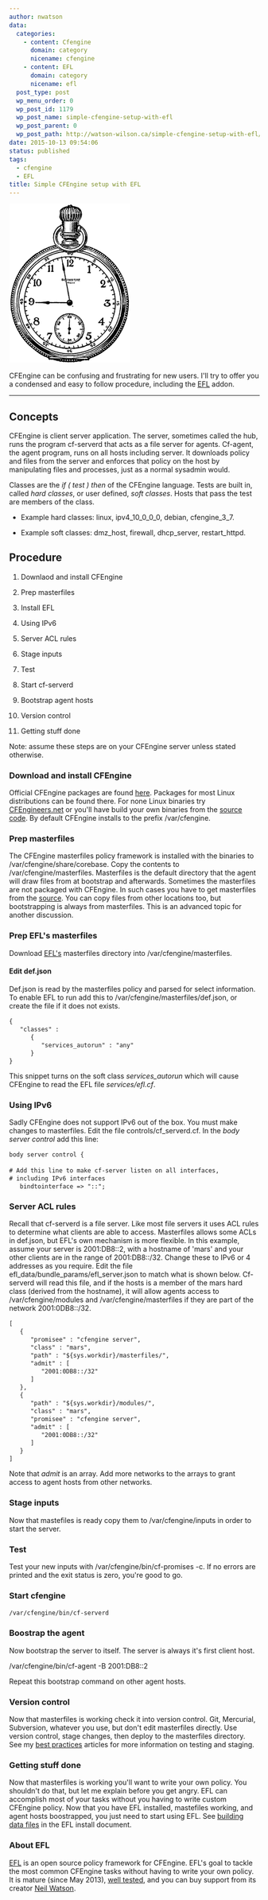 ```yaml
---
author: nwatson
data:
  categories:
    - content: Cfengine
      domain: category
      nicename: cfengine
    - content: EFL
      domain: category
      nicename: efl
  post_type: post
  wp_menu_order: 0
  wp_post_id: 1179
  wp_post_name: simple-cfengine-setup-with-efl
  wp_post_parent: 0
  wp_post_path: http://watson-wilson.ca/simple-cfengine-setup-with-efl/
date: 2015-10-13 09:54:06
status: published
tags:
  - cfengine
  - EFL
title: Simple CFEngine setup with EFL
---
```

![image of stopwatch](/static/images/stopwatch_13154_sm.gif)

CFEngine can be confusing and frustrating for new users. I'll try to
offer you a condensed and easy to follow procedure, including the [EFL](https://github.com/neilhwatson/evolve_cfengine_freelib)
addon.

---

## Concepts ##

CFEngine is client server application. The server, sometimes called the
hub, runs the program cf-serverd that acts as a file server for agents.
Cf-agent, the agent program, runs on all hosts including server. It
downloads policy and files from the server and enforces that policy on
the host by manipulating files and processes, just as a normal sysadmin
would.

Classes are the *if ( test ) then* of the CFEngine language. Tests are
built in, called *hard classes*, or user defined, *soft classes*. Hosts
that pass the test are members of the class.

  * Example hard classes: linux, ipv4_10_0_0_0, debian, cfengine_3_7.

  * Example soft classes: dmz_host, firewall, dhcp_server,
    restart_httpd.

## Procedure ##

  1. Downlaod and install CFEngine

  2. Prep masterfiles

  3. Install EFL

  4. Using IPv6

  5. Server ACL rules

  6. Stage inputs

  7. Test

  8. Start cf-serverd

  9. Bootstrap agent hosts

  10. Version control

  11. Getting stuff done

Note: assume these steps are on your CFEngine server unless stated
otherwise.

### Download and install CFEngine ###

Official CFEngine packages are found [here](https://cfengine.com/product/community/).
Packages for most Linux distributions can be found there. For none
Linux binaries try [CFEngineers.net](http://www.cfengineers.net/downloads/cfengine-community-packages/)
or you'll have build your own binaries from the [source code](https://github.com/cfengine/core).
By default CFEngine installs to the prefix /var/cfengine.

### Prep masterfiles ###

The CFEngine masterfiles policy framework is installed with the
binaries to /var/cfengine/share/corebase. Copy the contents to
/var/cfengine/masterfiles. Masterfiles is the default directory that
the agent will draw files from at bootstrap and afterwards. Sometimes
the masterfiles are not packaged with CFEngine. In such cases you have
to get masterfiles from the [source](https://github.com/cfengine/masterfiles).
You can copy files from other locations too, but bootstrapping is
always from masterfiles. This is an advanced topic for another
discussion.

### Prep EFL's masterfiles ###

Download [EFL's](https://github.com/neilhwatson/evolve_cfengine_freelib)
masterfiles directory into /var/cfengine/masterfiles.

#### Edit def.json ####

Def.json is read by the masterfiles policy and parsed for select
information. To enable EFL to run add this to
/var/cfengine/masterfiles/def.json, or create the file if it does not
exists.

    {
       "classes" :
          {
             "services_autorun" : "any"
          }
    }

This snippet turns on the soft class *services_autorun* which will
cause CFEngine to read the EFL file *services/efl.cf*.

### Using IPv6 ###

Sadly CFEngine does not support IPv6 out of the box. You must make
changes to masterfiles. Edit the file controls/cf_serverd.cf. In the *body
server control* add this line:

    body server control {
    
    # Add this line to make cf-server listen on all interfaces, 
    # including IPv6 interfaces
       bindtointerface => "::";

### Server ACL rules ###

Recall that cf-serverd is a file server. Like most file servers it uses
ACL rules to determine what clients are able to access. Masterfiles
allows some ACLs in def.json, but EFL's own mechanism is more flexible.
In this example, assume your server is 2001:DB8::2, with a hostname of
'mars' and your other clients are in the range of 2001:DB8::/32. Change
these to IPv6 or 4 addresses as you require. Edit the file
efl_data/bundle_params/efl_server.json to match what is shown below.
Cf-serverd will read this file, and if the hosts is a member of the
mars hard class (derived from the hostname), it will allow agents
access to /var/cfengine/modules and /var/cfengine/masterfiles if they
are part of the network 2001:0DB8::/32.

    [
       {
          "promisee" : "cfengine server",
          "class" : "mars",
          "path" : "${sys.workdir}/masterfiles/",
          "admit" : [
             "2001:0DB8::/32"
          ]
       },
       {
          "path" : "${sys.workdir}/modules/",
          "class" : "mars",
          "promisee" : "cfengine server",
          "admit" : [
             "2001:0DB8::/32"
          ]
       }
    ]

Note that *admit* is an array. Add more networks to the arrays to grant
access to agent hosts from other networks.

### Stage inputs ###

Now that mastefiles is ready copy them to /var/cfengine/inputs in order
to start the server.

### Test ###

Test your new inputs with /var/cfengine/bin/cf-promises -c. If no
errors are printed and the exit status is zero, you're good to go.

### Start cfengine ###

    /var/cfengine/bin/cf-serverd

### Boostrap the agent ###

Now bootstrap the server to itself. The server is always it's first
client host.

   /var/cfengine/bin/cf-agent -B 2001:DB8::2

Repeat this bootstrap command on other agent hosts.

### Version control ###

Now that masterfiles is working check it into version control. Git,
Mercurial, Subversion, whatever you use, but don't edit masterfiles
directly. Use version control, stage changes, then deploy to the
masterfiles directory. See my [best practices](http://watson-wilson.ca/cfengine-best-practices-testing/)
articles for more information on testing and staging.

### Getting stuff done ###

Now that masterfiles is working you'll want to write your own policy.
You shouldn't do that, but let me explain before you get angry. EFL can
accomplish most of your tasks without you having to write custom
CFEngine policy. Now that you have EFL installed, mastefiles working,
and agent hosts boostrapped, you just need to start using EFL. See
[building data files](https://github.com/neilhwatson/evolve_cfengine_freelib/blob/master/INSTALL.md#building-data-files)
in the EFL install document.

### About EFL ###

[EFL](https://github.com/neilhwatson/evolve_cfengine_freelib) is an
open source policy framework for CFEngine. EFL's goal to tackle the
most common CFEngine tasks without having to write your own policy. It
is mature (since May 2013), [well tested](http://watson-wilson.ca/efl-is-tested-for-your-confidence/),
and you can buy support from its creator [Neil Watson](http://watson-wilson.ca/).
